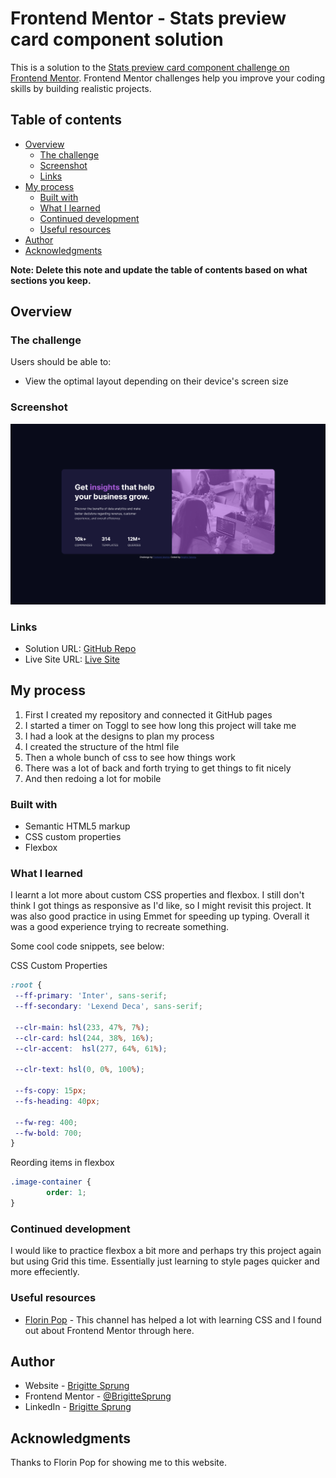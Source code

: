 # Frontend Mentor - Stats preview card component solution

This is a solution to the [Stats preview card component challenge on Frontend Mentor](https://www.frontendmentor.io/challenges/stats-preview-card-component-8JqbgoU62). Frontend Mentor challenges help you improve your coding skills by building realistic projects. 

## Table of contents

- [Overview](#overview)
  - [The challenge](#the-challenge)
  - [Screenshot](#screenshot)
  - [Links](#links)
- [My process](#my-process)
  - [Built with](#built-with)
  - [What I learned](#what-i-learned)
  - [Continued development](#continued-development)
  - [Useful resources](#useful-resources)
- [Author](#author)
- [Acknowledgments](#acknowledgments)

**Note: Delete this note and update the table of contents based on what sections you keep.**

## Overview

### The challenge

Users should be able to:

- View the optimal layout depending on their device's screen size

### Screenshot

![](./screenshot.png)

### Links

- Solution URL: [GitHub Repo](https://github.com/BrigitteSprung/stats-preview-card-component-frontendmentor)
- Live Site URL: [Live Site](https://github.com/BrigitteSprung/stats-preview-card-component-frontendmentor)

## My process

1. First I created my repository and connected it GitHub pages
2. I started a timer on Toggl to see how long this project will take me
3. I had a look at the designs to plan my process
4. I created the structure of the html file
5. Then a whole bunch of css to see how things work
6. There was a lot of back and forth trying to get things to fit nicely
7. And then redoing a lot for mobile


### Built with

- Semantic HTML5 markup
- CSS custom properties
- Flexbox

### What I learned

I learnt a lot more about custom CSS properties and flexbox. I still don't think I got things as responsive as I'd like, so I might revisit this project. It was also good practice in using Emmet for speeding up typing. Overall it was a good experience trying to recreate something. 

Some cool code snippets, see below:

CSS Custom Properties
```css
:root {
 --ff-primary: 'Inter', sans-serif;
 --ff-secondary: 'Lexend Deca', sans-serif;

 --clr-main: hsl(233, 47%, 7%);
 --clr-card: hsl(244, 38%, 16%);
 --clr-accent:  hsl(277, 64%, 61%);

 --clr-text: hsl(0, 0%, 100%);

 --fs-copy: 15px;
 --fs-heading: 40px;

 --fw-reg: 400;
 --fw-bold: 700;
}
```

Reording items in flexbox
```css
.image-container {
        order: 1;
}
```

### Continued development

I would like to practice flexbox a bit more and perhaps try this project again but using Grid this time. Essentially just learning to style pages quicker and more effeciently.

### Useful resources

- [Florin Pop](https://www.youtube.com/c/FlorinPop) - This channel has helped a lot with learning CSS and I found out about Frontend Mentor through here.


## Author

- Website - [Brigitte Sprung](https://brigittesprung.github.io/)
- Frontend Mentor - [@BrigitteSprung](https://www.frontendmentor.io/profile/BrigitteSprung)
- LinkedIn - [Brigitte Sprung](https://www.linkedin.com/in/brigittesprung/)

## Acknowledgments

Thanks to Florin Pop for showing me to this website.
